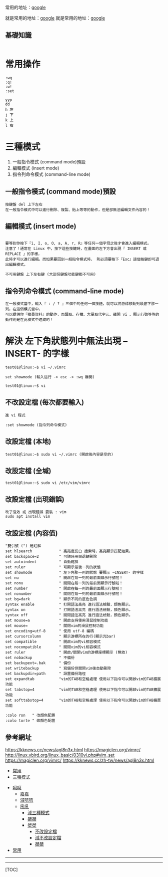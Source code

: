 常用的地址：[google](www.google.com "你就知道" )

就是常用的地址：[google][1]
就是常用的地址：[google][2]

[1]:www.google.com "你就知道" 
[2]:www.google.com "你就知道" 

## 基礎知識

```
```

# 常用操作
```
:wq
:q!
:w!
:set

yyp
dd
h 左
j 下
k 上
l 右
```

# 三種模式
1. 一般指令模式 (command mode)預設
2. 編輯模式 (insert mode)
3. 指令列命令模式 (command-line mode)



## 一般指令模式 (command mode)預設
```
按鍵盤 del 上下左右
在一般指令模式中可以進行刪除、複製、貼上等等的動作，但是卻無法編輯文件內容的！ 
```

## 編輯模式 (insert mode)
```

要等到你按下『i, I, o, O, a, A, r, R』等任何一個字母之後才會進入編輯模式。
注意了！通常在 Linux 中，按下這些按鍵時，在畫面的左下方會出現『 INSERT 或 REPLACE 』的字樣，
此時才可以進行編輯。而如果要回到一般指令模式時， 則必須要按下『Esc』這個按鍵即可退出編輯模式。

不可用鍵盤 上下左右鍵 (大部份鍵盤功能鍵都不可用)
```

## 指令列命令模式 (command-line mode)
```
在一般模式當中，輸入『 : / ? 』三個中的任何一個按鈕，就可以將游標移動到最底下那一列。在這個模式當中， 
可以提供你『搜尋資料』的動作，而讀取、存檔、大量取代字元、離開 vi 、顯示行號等等的動作則是在此模式中達成的！
```




# 解決 左下角狀態列中無法出現 –INSERT- 的字樣
```
test01@linux:~$ vi ~/.vimrc

set showmode (輸入這行 -> esc -> :wq 離開)

test01@linux:~$ vi
```
## 不改設定檔 (每次都要輸入)
```
進 vi 程式

:set showmode (指令列命令模式)
```

## 改設定檔 (本地)
```
test01@linux:~$ sudo vi ~/.vimrc (開啟後內容是空的)
```

## 改設定檔 (全堿)
```
test01@linux:~$ sudo vi /etc/vim/vimrc 
```

## 改設定檔 (出現錯誤)
```
改了沒效 或 出現錯誤 要裝 : vim
sudo apt install vim
```

## 改設定檔 (內容值)
```
"雙引號 (") 是註解
set hlsearch            " 高亮度反白 搜索時，高亮顯示匹配結果。
set backspace=2         " 可隨時用倒退鍵刪除
set autoindent          " 自動縮排
set ruler               " 可顯示最後一列的狀態
set showmode            " 左下角那一列的狀態 要顯示 –INSERT- 的字樣
set nu                  " 開啟在每一列的最前面顯示行號啦！
set nonu                " 關閉在每一列的最前面顯示行號啦！
set number              " 開啟在每一列的最前面顯示行號啦！
set nonumber            " 關閉在每一列的最前面顯示行號啦！
set bg=dark             " 顯示不同的底色色調
syntax enable           " 打開語法高亮 進行語法檢驗，顏色顯示。
syntax on               " 打開語法高亮 進行語法檢驗，顏色顯示。
syntax off              " 關閉語法高亮 進行語法檢驗，顏色顯示。
set mouse=a             " 開啟支持使用滑鼠控制功能
set mouse=              " 關閉vim的滑鼠控制功能
set encoding=utf-8      " 使用 utf-8 編碼
set cursorcolumn        " 顯示游標所在的行(顯示光bar)
set compatible          " 開啟vim的vi相容模式
set nocompatible        " 關閉vim的vi相容模式
set ruler               " 開啟/關閉vim的游標座標顯示 (無效)
set nobackup            " 不備份
set backupext=.bak      " 備份
set writebackup         " 寫備份但關閉vim後自動刪除
set backupdir=path      " 設置備份路徑
set expandtab           "vim的TAB和空格處理 使用以下指令可以開啟vim的TAB擴展功能
set tabstop=4           "vim的TAB和空格處理 使用以下指令可以開啟vim的TAB擴展功能
set softtabstop=4       "vim的TAB和空格處理 使用以下指令可以開啟vim的TAB擴展功能

:colo ron   " 改顏色配置
:colo torte " 改顏色配置

```


## 參考網址
https://kknews.cc/news/agl8n3x.html
https://magiclen.org/vimrc/
http://linux.vbird.org/linux_basic/0310vi.php#vim_set
https://magiclen.org/vimrc/
https://kknews.cc/zh-tw/news/agl8n3x.html

* [常用](#常用)
* [三種模式](#三種模式)

+ [呵呵](#三種模式)
    + [嘉嘉](#三種模式)
    * [淢嘻嘻](#常用)
    - [吼吼](#三種模式)
        - [淢三種模式](#三種模式)
        + [桀桀](#三種模式)
        * [桀桀](#三種模式)
            * [不改設定檔](#三種模式)
            - [淢不改設定檔](#三種模式)
            + [桀桀](#三種模式)
+ [常用](#常用)


---


***


[TOC]
